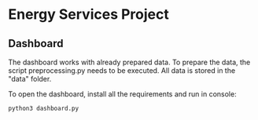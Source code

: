 # Energy Services Project

## Dashboard
The dashboard works with already prepared data. To prepare the data, the script preprocessing.py needs to be executed.
All data is stored in the "data" folder.

To open the dashboard, install all the requirements and run in console:
```
python3 dashboard.py
```

